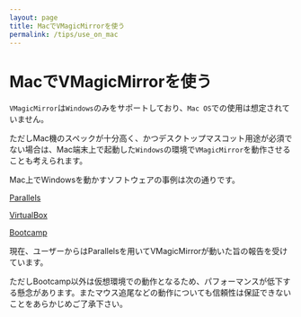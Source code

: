 ```yaml
---
layout: page
title: MacでVMagicMirrorを使う
permalink: /tips/use_on_mac
---
```


# MacでVMagicMirrorを使う

`VMagicMirror`は`Windows`のみをサポートしており、`Mac OS`での使用は想定されていません。

ただしMac機のスペックが十分高く、かつデスクトップマスコット用途が必須でない場合は、Mac端末上で起動した`Windows`の環境で`VMagicMirror`を動作させることも考えられます。

Mac上でWindowsを動かすソフトウェアの事例は次の通りです。

[Parallels](https://www.parallels.com/)

[VirtualBox](https://www.virtualbox.org/)

[Bootcamp](https://support.apple.com/ja-jp/HT201468)

現在、ユーザーからはParallelsを用いてVMagicMirrorが動いた旨の報告を受けています。

ただしBootcamp以外は仮想環境での動作となるため、パフォーマンスが低下する懸念があります。またマウス追尾などの動作についても信頼性は保証できないことをあらかじめご了承下さい。
